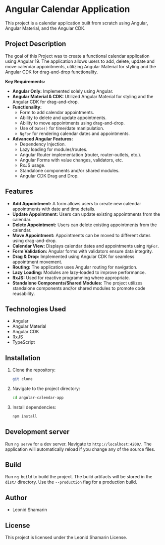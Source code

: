 # Angular Calendar Application

This project is a calendar application built from scratch using Angular, Angular Material, and the Angular CDK.

## Project Description

The goal of this Project was to create a functional calendar application using Angular 19. The application allows users to add, delete, update  and move calendar appointments, utilizing Angular Material for styling and the Angular CDK for drag-and-drop functionality.

**Key Requirements:**

* **Angular Only:** Implemented solely using Angular.
* **Angular Material & CDK:** Utilized Angular Material for styling and the Angular CDK for drag-and-drop.
* **Functionality:**
    * Form to add calendar appointments.
    * Ability to delete and update appointments.
    * Ability to move appointments using drag-and-drop.
    * Use of `Date()` for time/date manipulation.
    * `NgFor` for rendering calendar dates and appointments.
* **Advanced Angular Features:**
    * Dependency Injection.
    * Lazy loading for modules/routes.
    * Angular Router implementation (router, router-outlets, etc.).
    * Angular Forms with value changes, validators, etc.
    * RxJS usage.
    * Standalone components and/or shared modules.
    * Angular CDK Drag and Drop.

## Features

* **Add Appointment:** A form allows users to create new calendar appointments with date and time details.
* **Update Appointment:** Users can update existing appointments from the calendar.
* **Delete Appointment:** Users can delete existing appointments from the calendar.
* **Move Appointment:** Appointments can be moved to different dates using drag-and-drop.
* **Calendar View:** Displays calendar dates and appointments using `NgFor`.
* **Form Validation:** Angular forms with validators ensure data integrity.
* **Drag & Drop:** Implemented using Angular CDK for seamless appointment movement.
* **Routing:** The application uses Angular routing for navigation.
* **Lazy Loading:** Modules are lazy-loaded to improve performance.
* **RxJS:** Used for reactive programming where appropriate.
* **Standalone Components/Shared Modules:** The project utilizes standalone components and/or shared modules to promote code reusability.

## Technologies Used

* Angular 
* Angular Material
* Angular CDK
* RxJS
* TypeScript

## Installation

1.  Clone the repository:

    ```bash
    git clone 
    ```

2.  Navigate to the project directory:

    ```bash
    cd angular-calendar-app
    ```

3.  Install dependencies:

    ```bash
    npm install
    ```

## Development server

Run `ng serve` for a dev server. Navigate to `http://localhost:4200/`. The application will automatically reload if you change any of the source files.

## Build

Run `ng build` to build the project. The build artifacts will be stored in the `dist/` directory. Use the `--production` flag for a production build.

## Author

 * Leonid Shamarin
   
## License

This project is licensed under the Leonid Shamarin License.
